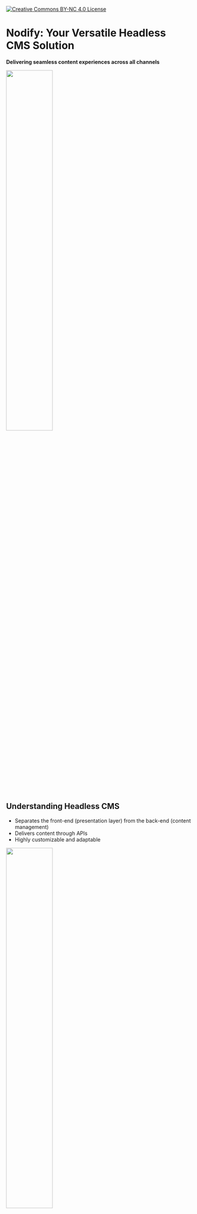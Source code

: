[![Creative Commons BY-NC 4.0 License](assets/pictures/by-nc.png)](https://creativecommons.org/licenses/by-nc/4.0/)
# Nodify: Your Versatile Headless CMS Solution

**Delivering seamless content experiences across all channels**

<img src="assets/pictures/nodify_transparent.png" width="50%"/>

## Understanding Headless CMS

* Separates the front-end (presentation layer) from the back-end (content management)
* Delivers content through APIs
* Highly customizable and adaptable

<img src="assets/pictures/headless-cms.png" width="50%"/>

## Why Choose Nodify?

* **Multilingual:** Create and manage content in multiple languages.
* **Multichannel:** Deliver content to any device or platform.
* **Highly customizable:** Tailor the CMS to your specific needs.
* **Scalable:** Easily handle growing content volumes.
* **Developer-friendly:** Robust APIs and integrations.

<img src="assets/pictures/why-nodify.png" width="50%"/>

## Deliver Content Anywhere, Anytime

* Websites
* Mobile apps
* IoT devices
* Social media
* Voice assistants

<img src="assets/pictures/nodify-iot.png" width="50%"/>

## Flexibility and Customization

* Customizable content models: Define your own content structures.
* Flexible APIs: Integrate with your existing tech stack.
* Extensible with plugins: Add new features as needed.

<img src="assets/pictures/nodify-flexibility.png" width="50%"/>

## Create Global Content Experiences

* Translate content easily: Manage multiple language versions.
* Regionalize content: Target specific audiences.
* Handle complex multilingual requirements: Support various writing systems and dialects.

<img src="assets/pictures/nodify-experience.png" width="50%"/>

## Empower Your Development Team

* Robust APIs: RESTful APIs for seamless integration.
* Webhooks: Trigger actions based on events.
* Version control: Track changes and collaborate effectively.

<img src="assets/pictures/nodify-api.png" width="50%"/>

## Your Content, Your Way

* Summary of key benefits
* Call to action: Try Nodify today

## Installing Nodify with Docker Compose

### Prerequisites

- **Docker** installed on your machine: [Install Docker](https://docs.docker.com/get-docker/)
- **Docker Compose** installed: [Install Docker Compose](https://docs.docker.com/compose/install/)

## Installation

[INSTALLATION.md](assets/INSTALLATION.md)

## License
Nodify is licensed under the Creative Commons Attribution-NonCommercial 4.0 International **(CC BY-NC 4.0)**.

This project is licensed under the Creative Commons BY-NC 4.0 license.

**You are free to:**

* Share — Copy and redistribute the software in any medium or format.
* Adapt — Remix, transform, and build upon the software.

**But under the following conditions:**

* No Commercial Use — You may not use this software for commercial purposes.
* Attribution — You must give appropriate credit, provide a link to the license, and indicate if changes were made.

See the full license here: https://creativecommons.org/licenses/by-nc/4.0/

<img src="assets/pictures/nodify_transparent.png" width="50%"/>
